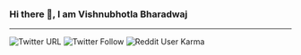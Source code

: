### Hi there 👋, I am Vishnubhotla Bharadwaj

---

![Twitter URL](https://img.shields.io/twitter/url?style=social&url=https%3A%2F%2Ftwitter.com%2FBharadwaj6262)
![Twitter Follow](https://img.shields.io/twitter/follow/Bharadwaj6262?label=people%20follow%20me%20on%20Twitter&style=social)
![Reddit User Karma](https://img.shields.io/reddit/user-karma/combined/Big_Limit_379?style=social)
<!--
**VishnubhotlaBharadwaj/VishnubhotlaBharadwaj** is a ✨ _special_ ✨ repository because its `README.md` (this file) appears on your GitHub profile.

Here are some ideas to get you started:

- 🔭 I’m currently working on ...
- 🌱 I’m currently learning ...
- 👯 I’m looking to collaborate on ...
- 🤔 I’m looking for help with ...
- 💬 Ask me about ...
- 📫 How to reach me: ...
- 😄 Pronouns: ...
- ⚡ Fun fact: ...
-->
